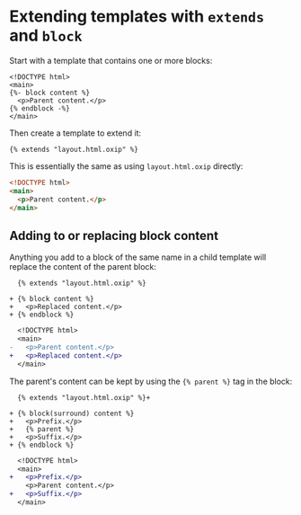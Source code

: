 # Extending templates with `extends` and `block`

Start with a template that contains one or more blocks:

```html.oxip:layout.html.oxip
<!DOCTYPE html>
<main>
{%- block content %}
  <p>Parent content.</p>
{% endblock -%}
</main>
```

Then create a template to extend it:

```html.oxip:your-content.html.oxip
{% extends "layout.html.oxip" %}
```

This is essentially the same as using `layout.html.oxip` directly:

```html
<!DOCTYPE html>
<main>
  <p>Parent content.</p>
</main>
```

## Adding to or replacing block content

Anything you add to a block of the same name in a child template
will replace the content of the parent block:

```diff:your-content.html.oxip
  {% extends "layout.html.oxip" %}

+ {% block content %}
+   <p>Replaced content.</p>
+ {% endblock %}
```

```diff
  <!DOCTYPE html>
  <main>
-   <p>Parent content.</p>
+   <p>Replaced content.</p>
  </main>
```

The parent's content can be kept by using the `{% parent %}` tag in the block:

```diff:your-content.html.oxip
  {% extends "layout.html.oxip" %}+

+ {% block(surround) content %}
+   <p>Prefix.</p>
+   {% parent %}
+   <p>Suffix.</p>
+ {% endblock %}
```

```diff
  <!DOCTYPE html>
  <main>
+   <p>Prefix.</p>
    <p>Parent content.</p>
+   <p>Suffix.</p>
  </main>
```
